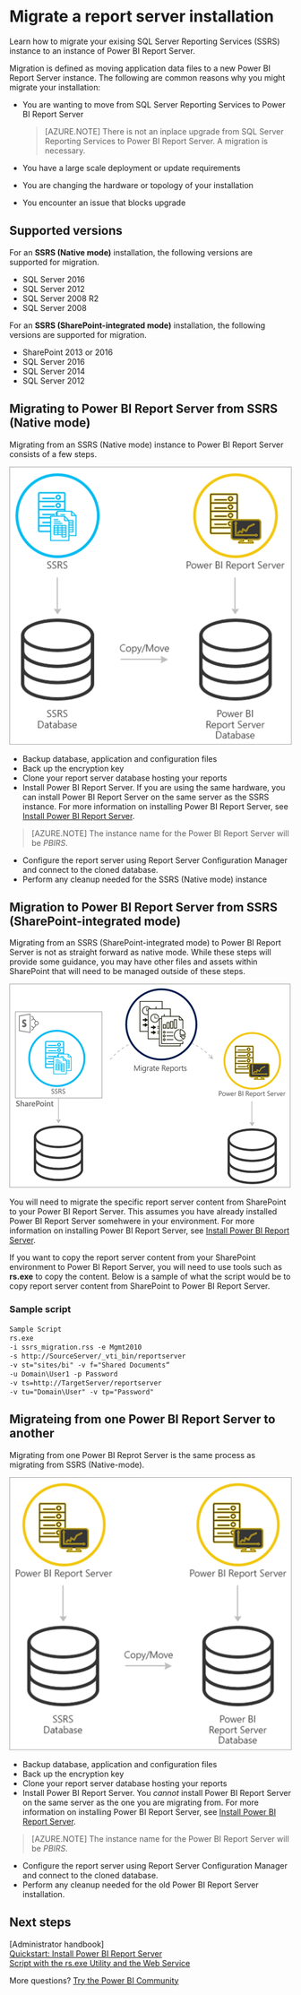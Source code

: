 <properties
   pageTitle="Migrate a report server installation"
   description="Learn how to migrate your exising SQL Server Reporting Services instance to an instance of Power BI Report Server."
   services="powerbi"
   documentationCenter=""
   authors="guyinacube"
   manager="erikre"
   backup=""
   editor=""
   tags=""
   qualityFocus="no"
   qualityDate=""/>

<tags
   ms.service="powerbi"
   ms.devlang="NA"
   ms.topic="article"
   ms.tgt_pltfrm="NA"
   ms.workload="powerbi"
   ms.date="05/09/2017"
   ms.author="asaxton"/>
# Migrate a report server installation

Learn how to migrate your exising SQL Server Reporting Services (SSRS) instance to an instance of Power BI Report Server.

Migration is defined as moving application data files to a new Power BI Report Server instance. The following are common reasons why you might migrate your installation:

* You are wanting to move from SQL Server Reporting Services to Power BI Report Server

    > [AZURE.NOTE] There is not an inplace upgrade from SQL Server Reporting Services to Power BI Report Server. A migration is necessary.

* You have a large scale deployment or update requirements
* You are changing the hardware or topology of your installation
* You encounter an issue that blocks upgrade

## Supported versions

For an **SSRS (Native mode)** installation, the following versions are supported for migration.

* SQL Server 2016
* SQL Server 2012
* SQL Server 2008 R2
* SQL Server 2008

For an **SSRS (SharePoint-integrated mode)** installation, the following versions are supported for migration.

* SharePoint 2013 or 2016
* SQL Server 2016
* SQL Server 2014
* SQL Server 2012

## Migrating to Power BI Report Server from SSRS (Native mode)

Migrating from an SSRS (Native mode) instance to Power BI Report Server consists of a few steps.

![](media/reportserver-migrate-report-server/migrate-from-ssrs-native.png "Migrate from SSRS (Native mode) to Power BI Report Server")

* Backup database, application and configuration files
* Back up the encryption key
* Clone your report server database hosting your reports
* Install Power BI Report Server. If you are using the same hardware, you can install Power BI Report Server on the same server as the SSRS instance. For more information on installing Power BI Report Server, see [Install Power BI Report Server](reportserver-install-report-server.md).

> [AZURE.NOTE] The instance name for the Power BI Report Server will be *PBIRS*.

* Configure the report server using Report Server Configuration Manager and connect to the cloned database.
* Perform any cleanup needed for the SSRS (Native mode) instance

## Migration to Power BI Report Server from SSRS (SharePoint-integrated mode)

Migrating from an SSRS (SharePoint-integrated mode) to Power BI Report Server is not as straight forward as native mode. While these steps will provide some guidance, you may have other files and assets within SharePoint that will need to be managed outside of these steps. 

![](media/reportserver-migrate-report-server/migrate-from-ssrs-sharepoint.png "Migrate from SSRS (SharePoint-integrated mode) to Power BI Report Server")

You will need to migrate the specific report server content from SharePoint to your Power BI Report Server. This assumes you have already installed Power BI Report Server somehwere in your environment. For more information on installing Power BI Report Server, see [Install Power BI Report Server](reportserver-install-report-server.md).

If you want to copy the report server content from your SharePoint environment to Power BI Report Server, you will need to use tools such as **rs.exe** to copy the content. Below is a sample of what the script would be to copy report server content from SharePoint to Power BI Report Server.

### Sample script

```
Sample Script
rs.exe
-i ssrs_migration.rss -e Mgmt2010
-s http://SourceServer/_vti_bin/reportserver
-v st="sites/bi" -v f="Shared Documents“
-u Domain\User1 -p Password
-v ts=http://TargetServer/reportserver
-v tu="Domain\User" -v tp="Password"
```

## Migrateing from one Power BI Report Server to another

Migrating from one Power BI Reprot Server is the same process as migrating from SSRS (Native-mode).

![](media/reportserver-migrate-report-server/migrate-from-pbirs.png "Migrate from Power BI Report Server to Power BI Report Server")

* Backup database, application and configuration files
* Back up the encryption key
* Clone your report server database hosting your reports
* Install Power BI Report Server. You *cannot* install Power BI Report Server on the same server as the one you are migrating from. For more information on installing Power BI Report Server, see [Install Power BI Report Server](reportserver-install-report-server.md).

> [AZURE.NOTE] The instance name for the Power BI Report Server will be *PBIRS*.

* Configure the report server using Report Server Configuration Manager and connect to the cloned database.
* Perform any cleanup needed for the old Power BI Report Server installation.

## Next steps

[Administrator handbook]  
[Quickstart: Install Power BI Report Server](reportserver-quickstart-install-report-server.md)  
[Script with the rs.exe Utility and the Web Service](https://docs.microsoft.com/sql/reporting-services/tools/script-with-the-rs-exe-utility-and-the-web-service)

More questions? [Try the Power BI Community](http://community.powerbi.com/)

